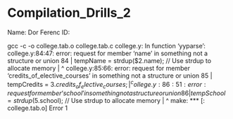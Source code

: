 # Compilation_Drills_2

Name: Dor Ferenc
ID:

gcc    -c -o college.tab.o college.tab.c
college.y: In function ‘yyparse’:
college.y:84:47: error: request for member ‘name’ in something not a structure or union
   84 |             tempName = strdup($2.name); // Use strdup to allocate memory
      |                                               ^
college.y:85:66: error: request for member ‘credits_of_elective_courses’ in something not a structure or union
   85 |             tempCredits = $3.credits_of_elective_courses;
      |                                                                  ^
college.y:86:51: error: request for member ‘school’ in something not a structure or union
   86 |             tempSchool = strdup($5.school); // Use strdup to allocate memory
      |                                                   ^
make: *** [<builtin>: college.tab.o] Error 1